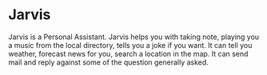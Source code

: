 # Jarvis
Jarvis is a Personal Assistant. 
Jarvis helps you with taking note, 
  playing you a music from the local directory, 
  tells you a joke if you want. It can tell you weather, 
  forecast news for you, search a location in the map. 
It can send mail and reply against some of the question generally asked. 
